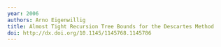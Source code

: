 ```yaml
---
year: 2006
authors: Arno Eigenwillig
title: Almost Tight Recursion Tree Bounds for the Descartes Method
doi: http://dx.doi.org/10.1145/1145768.1145786
---
```

